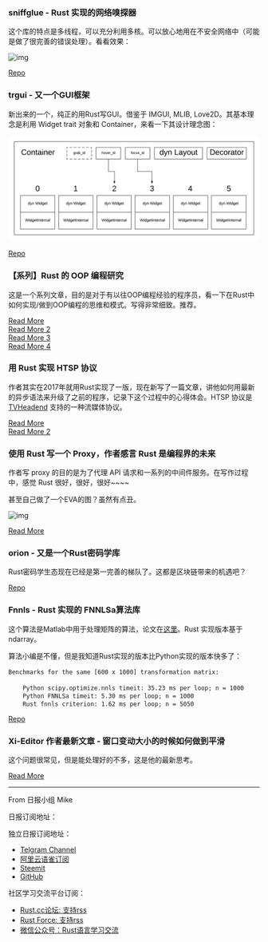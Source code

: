 ### sniffglue - Rust 实现的网络嗅探器

这个库的特点是多线程，可以充分利用多核。可以放心地用在不安全网络中（可能是做了很完善的错误处理）。看看效果：

![img](https://raw.githubusercontent.com/kpcyrd/sniffglue/master/docs/screenshot.png)

[Repo](https://github.com/kpcyrd/sniffglue)

### trgui - 又一个GUI框架

新出来的一个，纯正的用Rust写GUI。借鉴于 IMGUI, MLIB, Love2D。其基本理念是利用 Widget trait 对象和 Container，来看一下其设计理念图：

![img](https://raw.githubusercontent.com/mrgaturus/trgui/master/diagram.png)

[Repo](https://github.com/mrgaturus/trgui)

### 【系列】Rust 的 OOP 编程研究

这是一个系列文章，目的是对于有以往OOP编程经验的程序员，看一下在Rust中如何实现/做到OOP编程的思维和模式。写得非常细致。推荐。

[Read More](https://oribenshir.github.io/afternoon_rusting/blog/rust-for-oop)  
[Read More 2](http://oribenshir.github.io/afternoon_rusting//blog/project-management)   
[Read More 3](https://oribenshir.github.io/afternoon_rusting/blog/enum-and-pattern-matching-part-1)  
[Read More 4](https://oribenshir.github.io/afternoon_rusting/blog/enum-and-pattern-matching-part-2)

### 用 Rust 实现 HTSP 协议

作者其实在2017年就用Rust实现了一版，现在新写了一篇文章，讲他如何用最新的异步语法来升级了之前的程序，记录下这个过程中的心得体会。HTSP 协议是 [TVHeadend](https://tvheadend.org/) 支持的一种流媒体协议。

[Read More](https://www.rubdos.be/rust/async/programming/2019/06/22/implementing-htsp-in-rust.html)  
[Read More 2](https://www.rubdos.be/rust/2017/02/01/implementing-htsp-in-rust.html)

### 使用 Rust 写一个 Proxy，作者感言 Rust 是编程界的未来

作者写 proxy 的目的是为了代理 API 请求和一系列的中间件服务。在写作过程中，感觉 Rust 很好，很好，很好~~~~

甚至自己做了一个EVA的图？虽然有点丑。

![img](https://cdn-images-1.medium.com/max/1600/1*EvEmKng9aZ7q_UdlERWQEg.jpeg)

[Read More](https://medium.com/@terry.raimondo/writing-a-proxy-in-rust-and-why-it-is-the-language-of-the-future-265d8bf7c6d2)
 
### orion - 又是一个Rust密码学库

Rust密码学生态现在已经是第一完善的梯队了。这都是区块链带来的机遇吧？

[Repo](https://github.com/brycx/orion)

### Fnnls  - Rust 实现的 FNNLSa算法库

这个算法是Matlab中用于处理矩阵的算法，论文在[这里](http://xrm.phys.northwestern.edu/research/pdf_papers/1997/bro_chemometrics_1997.pdf)。Rust 实现版本基于 ndarray。

算法小编是不懂，但是我知道Rust实现的版本比Python实现的版本快多了：

```
Benchmarks for the same [600 x 1000] transformation matrix:

    Python scipy.optimize.nnls timeit: 35.23 ms per loop; n = 1000
    Python FNNLSa timeit: 5.30 ms per loop; n = 1000
    Rust fnnls criterion: 1.62 ms per loop; n = 5050

```

[Repo](https://github.com/igmanthony/fnnls)


### Xi-Editor 作者最新文章 - 窗口变动大小的时候如何做到平滑

这个问题很常见，但是能处理好的不多，这是他的最新思考。

[Read More](https://raphlinus.github.io/rust/gui/2019/06/21/smooth-resize-test.html)



---

From 日报小组 Mike

日报订阅地址：

独立日报订阅地址：
- [Telgram Channel](https://t.me/rust_daily_news )
- [阿里云语雀订阅](https://www.yuque.com/chaosbot/rustnews)
- [Steemit](https://steemit.com/@blackanger)
- [GitHub](https://github.com/RustStudy/rust_daily_news)

社区学习交流平台订阅：
- [Rust.cc论坛: 支持rss](https://rust.cc)
- [Rust Force: 支持rss](https://rustforce.net/)
- [微信公众号：Rust语言学习交流](https://rust.cc/article?id=ed7c9379-d681-47cb-9532-0db97d883f62)
